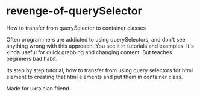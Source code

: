 # revenge-of-querySelector
How to transfer from querySelector to container classes

Often programmers are addicted to using querySelectors, and don't see anything wrong with this approach. 
You see it in tutorials and examples.
It's kinda useful for quick grabbing and changing content. But teaches beginners bad habit. 

Its step by step tutorial, how to transfer from using query selectors for html element to creating that html elements and put them in container class.

Made for ukrainian friend.

